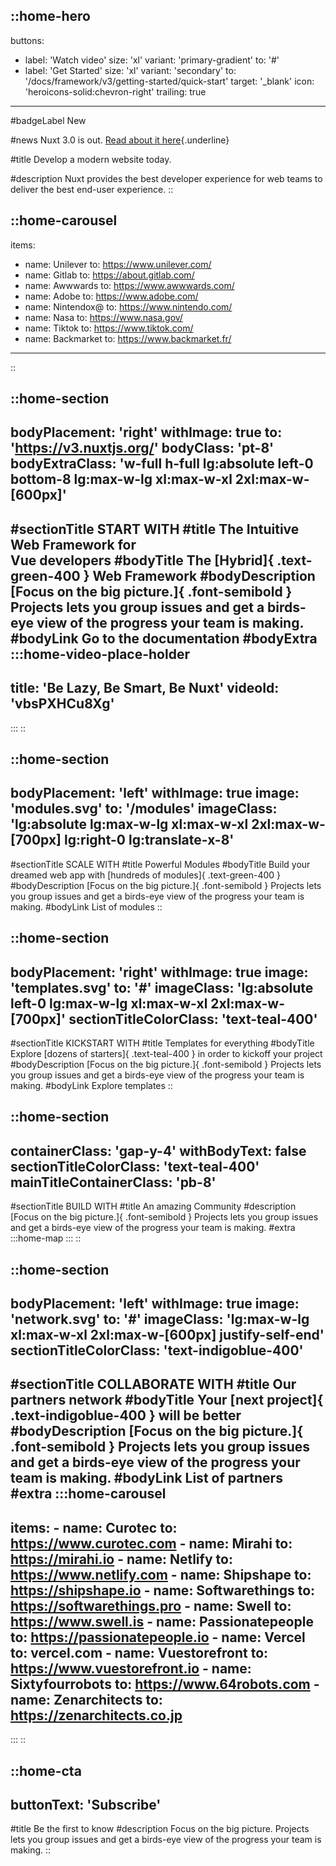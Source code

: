::home-hero
---
buttons:
  - label: 'Watch video'
    size: 'xl'
    variant: 'primary-gradient'
    to: '#'
  - label: 'Get Started'
    size: 'xl'
    variant: 'secondary'
    to: '/docs/framework/v3/getting-started/quick-start'
    target: '_blank'
    icon: 'heroicons-solid:chevron-right'
    trailing: true
---

#badgeLabel
New

#news
Nuxt 3.0 is out. [Read about it here](https://v3.nuxtjs.org/){.underline}

#title
Develop a modern website today.

#description
Nuxt provides the best developer experience for web teams to deliver the best end-user experience.
::

::home-carousel
---
items:
  - name: Unilever
    to: https://www.unilever.com/
  - name: Gitlab
    to: https://about.gitlab.com/
  - name: Awwwards
    to: https://www.awwwards.com/
  - name: Adobe
    to: https://www.adobe.com/
  - name: Nintendox@
    to: https://www.nintendo.com/
  - name: Nasa
    to: https://www.nasa.gov/
  - name: Tiktok
    to: https://www.tiktok.com/
  - name: Backmarket
    to: https://www.backmarket.fr/
---
::

::home-section
---
bodyPlacement: 'right'
withImage: true
to: 'https://v3.nuxtjs.org/'
bodyClass: 'pt-8'
bodyExtraClass: 'w-full h-full lg:absolute left-0 bottom-8 lg:max-w-lg xl:max-w-xl 2xl:max-w-[600px]'
---
#sectionTitle
START WITH
#title
The Intuitive Web Framework for</br> Vue developers
#bodyTitle
The [Hybrid]{ .text-green-400 } Web Framework
#bodyDescription
[Focus on the big picture.]{ .font-semibold } Projects lets you group issues and get a birds-eye view of the progress your team is making.
#bodyLink
Go to the documentation
#bodyExtra
  :::home-video-place-holder
  ---
  title: 'Be Lazy, Be Smart, Be Nuxt'
  videoId: 'vbsPXHCu8Xg'
  ---
  :::
::

::home-section
---
bodyPlacement: 'left'
withImage: true
image: 'modules.svg'
to: '/modules'
imageClass: 'lg:absolute lg:max-w-lg xl:max-w-xl 2xl:max-w-[700px] lg:right-0 lg:translate-x-8'
---
#sectionTitle
SCALE WITH
#title
Powerful Modules
#bodyTitle
Build your dreamed web app with [hundreds of modules]{ .text-green-400 }
#bodyDescription
[Focus on the big picture.]{ .font-semibold } Projects lets you group issues and get a birds-eye view of the progress your team is making.
#bodyLink
List of modules
::

::home-section
---
bodyPlacement: 'right'
withImage: true
image: 'templates.svg'
to: '#'
imageClass: 'lg:absolute left-0 lg:max-w-lg xl:max-w-xl 2xl:max-w-[700px]'
sectionTitleColorClass: 'text-teal-400'
---
#sectionTitle
KICKSTART WITH
#title
Templates for everything
#bodyTitle
Explore [dozens of starters]{ .text-teal-400 } in order to kickoff your project
#bodyDescription
[Focus on the big picture.]{ .font-semibold } Projects lets you group issues and get a birds-eye view of the progress your team is making.
#bodyLink
Explore templates
::

::home-section
---
containerClass: 'gap-y-4'
withBodyText: false
sectionTitleColorClass: 'text-teal-400'
mainTitleContainerClass: 'pb-8'
---
#sectionTitle
BUILD WITH
#title
An amazing Community
#description
[Focus on the big picture.]{ .font-semibold } Projects lets you group issues and get a birds-eye view of the progress your team is making.
#extra
  :::home-map
  :::
::

::home-section
---
bodyPlacement: 'left'
withImage: true
image: 'network.svg'
to: '#'
imageClass: 'lg:max-w-lg xl:max-w-xl 2xl:max-w-[600px] justify-self-end'
sectionTitleColorClass: 'text-indigoblue-400'
---
#sectionTitle
COLLABORATE WITH
#title
Our partners network
#bodyTitle
Your [next project]{ .text-indigoblue-400 } will be better
#bodyDescription
[Focus on the big picture.]{ .font-semibold } Projects lets you group issues and get a birds-eye view of the progress your team is making.
#bodyLink
List of partners
#extra
  :::home-carousel
  ---
  items:
    - name: Curotec
      to: https://www.curotec.com
    - name: Mirahi
      to: https://mirahi.io
    - name: Netlify
      to: https://www.netlify.com
    - name: Shipshape
      to: https://shipshape.io
    - name: Softwarethings
      to: https://softwarethings.pro
    - name: Swell
      to: https://www.swell.is
    - name: Passionatepeople
      to: https://passionatepeople.io
    - name: Vercel
      to: vercel.com
    - name: Vuestorefront
      to: https://www.vuestorefront.io
    - name: Sixtyfourrobots
      to: https://www.64robots.com
    - name: Zenarchitects
      to: https://zenarchitects.co.jp
  ---
  :::
::

::home-cta
---
buttonText: 'Subscribe'
---
#title
Be the first to know
#description
Focus on the big picture. Projects lets you group issues and get a birds-eye view of the progress your team is making.
::
